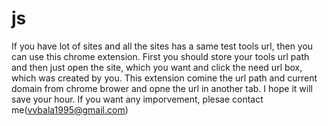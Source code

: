 # js
If you have lot of sites and all the sites has a same test tools url, then you can use this chrome extension.
First you should store your tools url path and then just open the site, which you want and click the need url box, which was created by you.
This extension comine the url path and current domain from chrome brower and opne the url in another tab.
I hope it will save your hour. If you want any imporvement, plesae contact me(vvbala1995@gmail.com)
